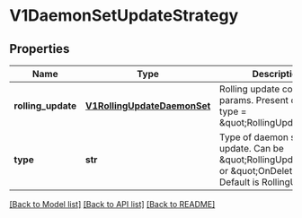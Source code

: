 # V1DaemonSetUpdateStrategy

## Properties
Name | Type | Description | Notes
------------ | ------------- | ------------- | -------------
**rolling_update** | [**V1RollingUpdateDaemonSet**](V1RollingUpdateDaemonSet.md) | Rolling update config params. Present only if type &#x3D; \&quot;RollingUpdate\&quot;. | [optional] 
**type** | **str** | Type of daemon set update. Can be \&quot;RollingUpdate\&quot; or \&quot;OnDelete\&quot;. Default is RollingUpdate. | [optional] 

[[Back to Model list]](../README.md#documentation-for-models) [[Back to API list]](../README.md#documentation-for-api-endpoints) [[Back to README]](../README.md)


